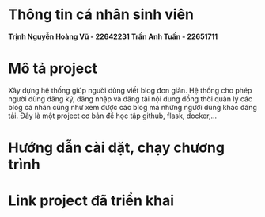 # Thông tin cá nhân sinh viên
**Trịnh Nguyễn Hoàng Vũ - 22642231**
**Trần Anh Tuấn - 22651711**

# Mô tả project 
Xây dựng hệ thống giúp người dùng viết blog đơn giản. Hệ thống cho phép người dùng đăng ký, đăng nhập và đăng tải nội dung đồng thời quản lý các blog cá nhân cũng như xem được các blog mà những người dùng khác đăng tải. Đây là một project cơ bản để học tập github, flask, docker,...

# Hướng dẫn cài dặt, chạy chương trình


# Link project đã triển khai

